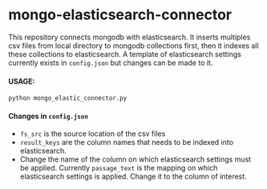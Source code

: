 # mongo-elasticsearch-connector
This repository  connects  mongodb with elasticsearch. It inserts multiples csv files from local directory to mongodb collections first, then it 
indexes all these collections to elasticsearch. A template of elasticsearch settings currently exists in `config.json` but changes can be made to it.

#### USAGE:  
```python mongo_elastic_connector.py```  

#### Changes in `config.json`
* `fs_src` is the source location of the csv files
* `result_keys` are the column names that needs to be indexed into elasticsearch.
* Change the name of the column on which elasticsearch settings must be applied. Currently `passage_text` is the mapping on which elasticsearch settings is applied. Change it to the column of interest.
